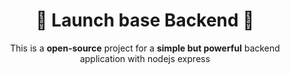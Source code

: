 <h1 align="center">🚀 Launch base Backend 🚀</h1>
<p align="center">This is a <strong>open-source</strong> project for a <strong>simple but powerful</strong> backend application with nodejs express</p>
